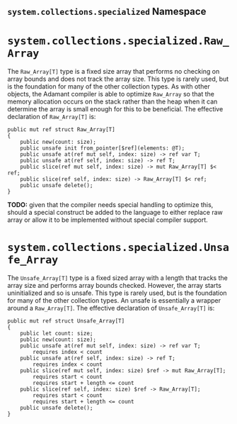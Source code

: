 ## `system.collections.specialized` Namespace

# `system.collections.specialized.Raw_Array`

The `Raw_Array[T]` type is a fixed size array that performs no checking on array bounds and does not track the array size. This type is rarely used, but is the foundation for many of the other collection types. As with other objects, the Adamant compiler is able to optimize `Raw_Array` so that the memory allocation occurs on the stack rather than the heap when it can determine the array is small enough for this to be beneficial. The effective declaration of `Raw_Array[T]` is:

```adamant
public mut ref struct Raw_Array[T]
{
    public new(count: size);
    public unsafe init from_pointer[$ref](elements: @T);
    public unsafe at(ref mut self, index: size) -> ref var T;
    public unsafe at(ref self, index: size) -> ref T;
    public slice(ref mut self, index: size) -> mut Raw_Array[T] $< ref;
    public slice(ref self, index: size) -> Raw_Array[T] $< ref;
    public unsafe delete();
}
```

**TODO:** given that the compiler needs special handling to optimize this, should a special construct be added to the language to either replace raw array or allow it to be implemented without special compiler support.

# `system.collections.specialized.Unsafe_Array`

The `Unsafe_Array[T]` type is a fixed sized array with a length that tracks the array size and performs array bounds checked. However, the array starts uninitialized and so is unsafe. This type is rarely used, but is the foundation for many of the other collection types. An unsafe is essentially a wrapper around a `Raw_Array[T]`. The effective declaration of `Unsafe_Array[T]` is:

```adamant
public mut ref struct Unsafe_Array[T]
{
    public let count: size;
    public new(count: size);
    public unsafe at(ref mut self, index: size) -> ref var T;
        requires index < count
    public unsafe at(ref self, index: size) -> ref T;
        requires index < count
    public slice(ref mut self, index: size) $ref -> mut Raw_Array[T];
        requires start < count
        requires start + length <= count
    public slice(ref self, index: size) $ref -> Raw_Array[T];
        requires start < count
        requires start + length <= count
    public unsafe delete();
}
```
